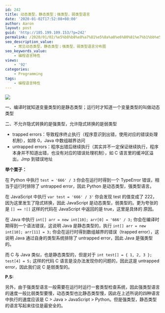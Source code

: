 ```yaml
---
id: 242
title: 动态类型，静态类型；强类型，弱类型语言
date: '2020-01-02T17:52:08+08:00'
author: Aaron
layout: post
guid: 'http://185.199.109.153/?p=242'
permalink: /2020/01/02/%e5%b8%b8%e8%a7%81%e5%8a%a8%e6%80%81%e7%b1%bb%e5%9e%8b%ef%bc%8c%e9%9d%99%e6%80%81%e7%b1%bb%e5%9e%8b%ef%bc%9b%e5%bc%ba%e7%b1%bb%e5%9e%8b%ef%bc%8c%e5%bc%b1%e7%b1%bb%e5%9e%8b%e8%af%ad%e8%a8%80%e5%88%86/
seo_description_value:
    - 常见动态类型，静态类型；强类型，弱类型语言分布图
seo_keywords_value:
    - 编程语言特性
views:
    - '92'
categories:
    - Programming
tags:
    - 编程语言特性
---
```


![](https://z3.ax1x.com/2021/03/21/65zG7V.jpg)

一、编译时就知道变量类型的是静态类型；运行时才知道一个变量类型的叫做动态类型

二、不允许隐式转换的是强类型，允许隐式转换的是弱类型

- trapped errors：导致程序终止执行（程序意识到出错，使用对应的错误处理机制），如除 0，Java 中数组越界访问
- untrapped errors：程序出错后继续执行（其实并不一定保证继续执行，程序本身并不知道出错，也没有对应的错误处理机制），如 C 语言里的缓冲区溢出，Jmp 到错误地址

**举个栗子：**

在 Python 中执行 `test = '666' / 3` 你会在运行时得到一个 TypeError 错误，相当于运行时排除了 untrapped error，因此 Python 是动态类型，强类型语言。

在 JavaScript 中执行 `var test = '666' / 3'` 你会发现 test 的值变成了 222，因为这里发生了隐式转换，因此 JavaScript 是动态类型，弱类型的。更为夸张的是 `[] == ![]` 这样的代码在 JavaScript 中返回的是 true，这里是具体的 原因。

在 Java 中执行 `int[] arr = new int[10]; arr[0] = '666' / 3;` 你会在编译时期得到一个语法错误，这说明 Java 是静态类型的，执行 `int[] arr = new int[10]; arr[11] = 3;` 你会在运行时得到数组越界的错误（trapped error），这说明 Java 通过自身的类型系统排除了 untrapped error，因此 Java 是强类型的。

而 C 与 Java 类似，也是静态类型的，但是对于 `int test[] = { 1, 2, 3 }; test[4] = 5;` 这样的代码 C 语言是没办法发现你的问题的，因此这是 untrapped error，因此我们说 C 是弱类型的。

**P.S:**

另外，由于强类型语言一般需要在运行时运行一套类型检查系统，因此强类型语言的速度一般比弱类型要慢，动态类型也比静态类型慢，因此在上述所说的四种语言中执行的速度应该是 C &gt; Java &gt; JavaScript &gt; Python。但是强类型，静态类型的语言写起来往往是最安全的。
